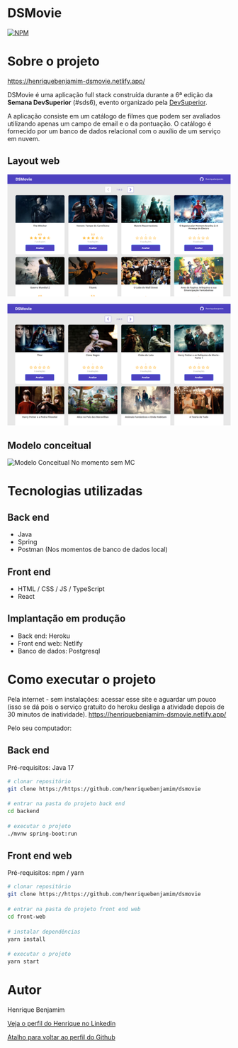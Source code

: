 # DSMovie
[![NPM](https://img.shields.io/npm/l/react)](https://github.com/henriquebenjamim/dsmovie/blob/main/LICENSE) 

# Sobre o projeto

https://henriquebenjamim-dsmovie.netlify.app/

DSMovie é uma aplicação full stack construída durante a 6ª edição da **Semana DevSuperior** (#sds6), evento organizado pela [DevSuperior](https://devsuperior.com "Site da DevSuperior").

A aplicação consiste em um catálogo de filmes que podem ser avaliados utilizando apenas um campo de email e o da pontuação. O catálogo é fornecido por um banco de dados relacional com o auxílio de um serviço em nuvem. 


## Layout web
![Web 1](https://github.com/henriquebenjamim/assets/blob/main/sds6/web1.PNG)

![Web 2](https://github.com/henriquebenjamim/assets/blob/main/sds6/web2.PNG)

## Modelo conceitual
![Modelo Conceitual]() No momento sem MC

# Tecnologias utilizadas
## Back end
- Java
- Spring
- Postman (Nos momentos de banco de dados local)
## Front end
- HTML / CSS / JS / TypeScript
- React
## Implantação em produção
- Back end: Heroku
- Front end web: Netlify
- Banco de dados: Postgresql

# Como executar o projeto
 Pela internet - sem instalações: acessar esse site e aguardar um pouco (isso se dá pois o serviço gratuito do heroku desliga a atividade depois de 30 minutos de inatividade).
 https://henriquebenjamim-dsmovie.netlify.app/
 
 Pelo seu computador:
## Back end
Pré-requisitos: Java 17

```bash
# clonar repositório
git clone https://https://github.com/henriquebenjamim/dsmovie

# entrar na pasta do projeto back end
cd backend

# executar o projeto
./mvnw spring-boot:run
```

## Front end web
Pré-requisitos: npm / yarn

```bash
# clonar repositório
git clone https://https://github.com/henriquebenjamim/dsmovie

# entrar na pasta do projeto front end web
cd front-web

# instalar dependências
yarn install

# executar o projeto
yarn start
```

# Autor

Henrique Benjamim

[Veja o perfil do Henrique no Linkedin](https://www.linkedin.com/in/henriquebenjamim "Clique aqui")

[Atalho para voltar ao perfil do Github](https://github.com/henriquebenjamim "Clique aqui")
